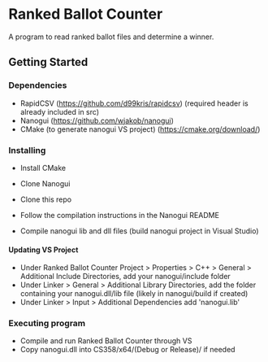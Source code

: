 # Ranked Ballot Counter

A program to read ranked ballot files and determine a winner.

## Getting Started

### Dependencies

* RapidCSV (https://github.com/d99kris/rapidcsv) (required header is already included in src)
* Nanogui (https://github.com/wjakob/nanogui)
* CMake (to generate nanogui VS project) (https://cmake.org/download/)

### Installing

* Install CMake
* Clone Nanogui
* Clone this repo

* Follow the compilation instructions in the Nanogui README
* Compile nanogui lib and dll files (build nanogui project in Visual Studio)

#### Updating VS Project
* Under Ranked Ballot Counter Project > Properties > C++ > General > Additional Include Directories, add your nanogui/include folder
* Under Linker > General > Additional Library Directories, add the folder containing your nanogui.dll/lib file (likely in nanogui/build if created)
* Under Linker > Input > Additional Dependencies add 'nanogui.lib'

### Executing program

* Compile and run Ranked Ballot Counter through VS
* Copy nanogui.dll into CS358/x64/(Debug or Release)/ if needed
